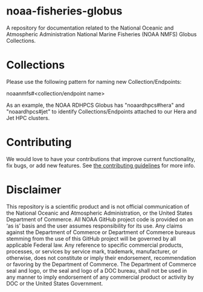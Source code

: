# noaa-fisheries-globus

A repository for documentation related to the National Oceanic and Atmospheric Administration National Marine Fisheries (NOAA NMFS) Globus Collections. 

# Collections

Please use the following pattern for naming new Collection/Endpoints:

noaanmfs#<collection/endpoint name>

As an example, the NOAA RDHPCS Globus has "noaardhpcs#hera" and "noaardhpcs#jet" to identify Collections/Endpoints attached to our Hera and Jet HPC clusters.

# Contributing

We would love to have your contributions that improve current functionality, fix bugs, or add new features.  See [the contributing guidelines](CONTRIBUTING.md) for more info.

# Disclaimer

This repository is a scientific product and is not official communication of the National Oceanic and
Atmospheric Administration, or the United States Department of Commerce. All NOAA GitHub project
code is provided on an ‘as is’ basis and the user assumes responsibility for its use. Any claims against the
Department of Commerce or Department of Commerce bureaus stemming from the use of this GitHub
project will be governed by all applicable Federal law. Any reference to specific commercial products,
processes, or services by service mark, trademark, manufacturer, or otherwise, does not constitute or
imply their endorsement, recommendation or favoring by the Department of Commerce. The Department
of Commerce seal and logo, or the seal and logo of a DOC bureau, shall not be used in any manner to
imply endorsement of any commercial product or activity by DOC or the United States Government.
